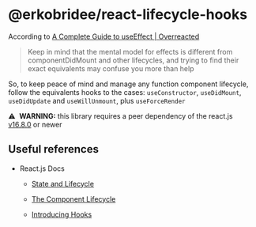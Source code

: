 # @erkobridee/react-lifecycle-hooks

According to [A Complete Guide to useEffect | Overreacted](https://overreacted.io/a-complete-guide-to-useeffect/)

> Keep in mind that the mental model for effects is different from componentDidMount and other lifecycles, and trying to find their exact equivalents may confuse you more than help

So, to keep peace of mind and manage any function component lifecycle, follow the equivalents hooks to the cases: `useConstructor`, `useDidMount`, `useDidUpdate` and `useWillUnmount`, plus `useForceRender`

⚠️&nbsp;&nbsp;**WARNING:** this library requires a peer dependency of the react.js [v16.8.0](https://github.com/facebook/react/releases/tag/v16.8.0) or newer

<!--
## Install

```
npm install --save @erkobridee/react-lifecycle-hooks
```

## API

-->

## Useful references

- React.js Docs

  - [State and Lifecycle](https://reactjs.org/docs/state-and-lifecycle.html)

  - [The Component Lifecycle](https://reactjs.org/docs/react-component.html#the-component-lifecycle)

  - [Introducing Hooks](https://reactjs.org/docs/hooks-intro.html)
